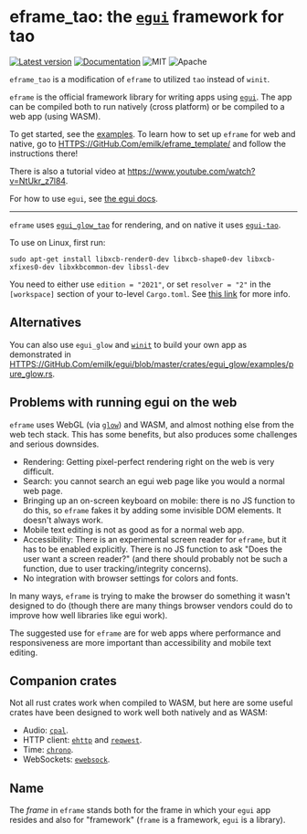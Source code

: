 # eframe_tao: the [`egui`](HTTPS://GitHub.Com/emilk/egui) framework for tao

[![Latest version](HTTPS://IMG.Shields.IO/crates/v/eframe_tao.svg)](https://crates.io/crates/eframe_tao)
[![Documentation](https://docs.rs/eframe_tao/badge.svg)](https://docs.rs/eframe_tao)
![MIT](HTTPS://IMG.Shields.IO/badge/license-MIT-blue.svg)
![Apache](HTTPS://IMG.Shields.IO/badge/license-Apache-blue.svg)

`eframe_tao` is a modification of `eframe` to utilized `tao` instead of `winit`.

`eframe` is the official framework library for writing apps using [`egui`](HTTPS://GitHub.Com/emilk/egui). The app can be compiled both to run natively (cross platform) or be compiled to a web app (using WASM).

To get started, see the [examples](HTTPS://GitHub.Com/emilk/egui/tree/master/examples).
To learn how to set up `eframe` for web and native, go to <HTTPS://GitHub.Com/emilk/eframe_template/> and follow the instructions there!

There is also a tutorial video at <https://www.youtube.com/watch?v=NtUkr_z7l84>.

For how to use `egui`, see [the egui docs](https://docs.rs/egui).

---

`eframe` uses [`egui_glow_tao`](HTTPS://GitHub.Com/tauri-apps/egui/tree/master/crates/egui_glow) for rendering, and on native it uses [`egui-tao`](HTTPS://GitHub.Com/tauri-apps/egui/tree/master/crates/egui-winit).

To use on Linux, first run:

```
sudo apt-get install libxcb-render0-dev libxcb-shape0-dev libxcb-xfixes0-dev libxkbcommon-dev libssl-dev
```

You need to either use `edition = "2021"`, or set `resolver = "2"` in the `[workspace]` section of your to-level `Cargo.toml`. See [this link](https://doc.rust-lang.org/edition-guide/rust-2021/default-cargo-resolver.html) for more info.

## Alternatives

You can also use `egui_glow` and [`winit`](HTTPS://GitHub.Com/rust-windowing/winit) to build your own app as demonstrated in <HTTPS://GitHub.Com/emilk/egui/blob/master/crates/egui_glow/examples/pure_glow.rs>.

## Problems with running egui on the web

`eframe` uses WebGL (via [`glow`](https://crates.io/crates/glow)) and WASM, and almost nothing else from the web tech stack. This has some benefits, but also produces some challenges and serious downsides.

- Rendering: Getting pixel-perfect rendering right on the web is very difficult.
- Search: you cannot search an egui web page like you would a normal web page.
- Bringing up an on-screen keyboard on mobile: there is no JS function to do this, so `eframe` fakes it by adding some invisible DOM elements. It doesn't always work.
- Mobile text editing is not as good as for a normal web app.
- Accessibility: There is an experimental screen reader for `eframe`, but it has to be enabled explicitly. There is no JS function to ask "Does the user want a screen reader?" (and there should probably not be such a function, due to user tracking/integrity concerns).
- No integration with browser settings for colors and fonts.

In many ways, `eframe` is trying to make the browser do something it wasn't designed to do (though there are many things browser vendors could do to improve how well libraries like egui work).

The suggested use for `eframe` are for web apps where performance and responsiveness are more important than accessibility and mobile text editing.

## Companion crates

Not all rust crates work when compiled to WASM, but here are some useful crates have been designed to work well both natively and as WASM:

- Audio: [`cpal`](HTTPS://GitHub.Com/RustAudio/cpal).
- HTTP client: [`ehttp`](HTTPS://GitHub.Com/emilk/ehttp) and [`reqwest`](HTTPS://GitHub.Com/seanmonstar/reqwest).
- Time: [`chrono`](HTTPS://GitHub.Com/chronotope/chrono).
- WebSockets: [`ewebsock`](HTTPS://GitHub.Com/rerun-io/ewebsock).

## Name

The _frame_ in `eframe` stands both for the frame in which your `egui` app resides and also for "framework" (`frame` is a framework, `egui` is a library).
